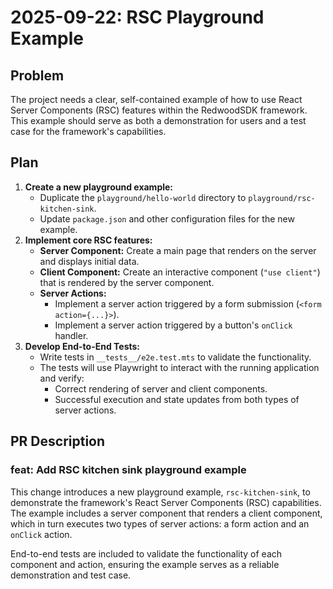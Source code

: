# 2025-09-22: RSC Playground Example

## Problem

The project needs a clear, self-contained example of how to use React Server Components (RSC) features within the RedwoodSDK framework. This example should serve as both a demonstration for users and a test case for the framework's capabilities.

## Plan

1.  **Create a new playground example:**
    *   Duplicate the `playground/hello-world` directory to `playground/rsc-kitchen-sink`.
    *   Update `package.json` and other configuration files for the new example.
2.  **Implement core RSC features:**
    *   **Server Component:** Create a main page that renders on the server and displays initial data.
    *   **Client Component:** Create an interactive component (`"use client"`) that is rendered by the server component.
    *   **Server Actions:**
        *   Implement a server action triggered by a form submission (`<form action={...}>`).
        *   Implement a server action triggered by a button's `onClick` handler.
3.  **Develop End-to-End Tests:**
    *   Write tests in `__tests__/e2e.test.mts` to validate the functionality.
    *   The tests will use Playwright to interact with the running application and verify:
        *   Correct rendering of server and client components.
        *   Successful execution and state updates from both types of server actions.

## PR Description

### feat: Add RSC kitchen sink playground example

This change introduces a new playground example, `rsc-kitchen-sink`, to demonstrate the framework's React Server Components (RSC) capabilities. The example includes a server component that renders a client component, which in turn executes two types of server actions: a form action and an `onClick` action.

End-to-end tests are included to validate the functionality of each component and action, ensuring the example serves as a reliable demonstration and test case.
